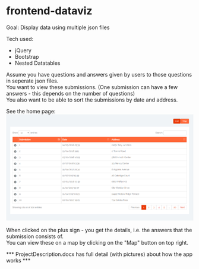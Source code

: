 # frontend-dataviz
Goal: Display data using multiple json files 

Tech used: <br>
- jQuery <br>
- Bootstrap <br>
- Nested Datatables <br>

Assume you have questions and answers given by users to those questions in seperate json files. <br>
You want to view these submissions. (One submission can have a few answers - this depends on the number of questions) <br>
You also want to be able to sort the submissions by date and address. <br>

See the home page: 
![home](ss.png)

When clicked on the plus sign - you get the details, i.e. the answers that the submission consists of. <br>
You can view these on a map by clicking on the "Map" button on top right. 

*** ProjectDescription.docx has full detail (with pictures) about how the app works ***
